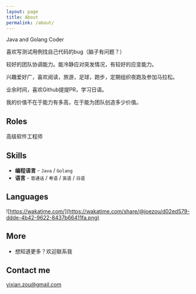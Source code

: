 ```yaml
---
layout: page
title: About
permalink: /about/
---
```


Java and Golang Coder

喜欢写测试用例找自己代码的bug（脑子有问题？）

较好的团队协调能力。能冷静应对突发情况，有较好的应变能力。

兴趣爱好广，喜欢阅读，旅游，足球，跑步，定期组织夜跑及参加马拉松。

业余时间，喜欢Github提提PR，学习日语。

我的价值不在于能力有多高，在于能为团队创造多少价值。

## Roles

高级软件工程师

## Skills

* **编程语言** - `Java` / `Golang` 
* **语言** - `普通话` / `粤语` / `英语` / `日语` 

## Languages

![https://wakatime.com/](https://wakatime.com/share/@joezou/d02ed579-ddde-4b42-9622-8437b66411fa.png)

## More


* 想知道更多？欢迎联系我


## Contact me

[yixian.zou@gmail.com](mailto:yixian.zou@gmail.com)

